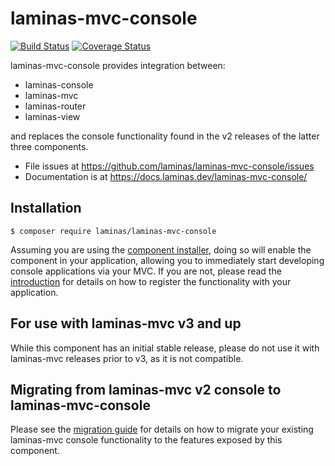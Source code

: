 # laminas-mvc-console

[![Build Status](https://travis-ci.org/laminas/laminas-mvc-console.svg?branch=master)](https://travis-ci.org/laminas/laminas-mvc-console)
[![Coverage Status](https://coveralls.io/repos/laminas/laminas-mvc-console/badge.svg?branch=master)](https://coveralls.io/r/laminas/laminas-mvc-console?branch=master)

laminas-mvc-console provides integration between:

- laminas-console
- laminas-mvc
- laminas-router
- laminas-view

and replaces the console functionality found in the v2 releases of the latter
three components.

- File issues at https://github.com/laminas/laminas-mvc-console/issues
- Documentation is at https://docs.laminas.dev/laminas-mvc-console/

## Installation

```console
$ composer require laminas/laminas-mvc-console
```

Assuming you are using the [component
installer](https://docs.laminas.dev/laminas-component-installer), doing so
will enable the component in your application, allowing you to immediately start
developing console applications via your MVC. If you are not, please read the
[introduction](https://docs.laminas.dev/laminas-mvc-console/intro/) for
details on how to register the functionality with your application.

## For use with laminas-mvc v3 and up

While this component has an initial stable release, please do not use it with
laminas-mvc releases prior to v3, as it is not compatible.

## Migrating from laminas-mvc v2 console to laminas-mvc-console

Please see the [migration guide](http://docs.laminas.dev/laminas-mvc-console/migration/v2-to-v3/)
for details on how to migrate your existing laminas-mvc console functionality to 
the features exposed by this component.
